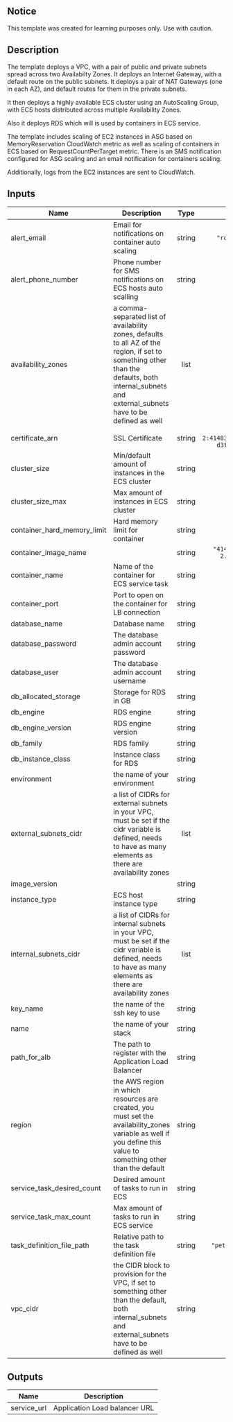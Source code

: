 ## Notice

This template was created for learning purposes only. Use with caution.

## Description

The template deploys a VPC, with a pair of public and private subnets spread
across two Availabilty Zones. It deploys an Internet Gateway, with a default
route on the public subnets. It deploys a pair of NAT Gateways (one in each AZ),
and default routes for them in the private subnets.

It then deploys a highly available ECS cluster using an AutoScaling Group, with
ECS hosts distributed across multiple Availability Zones.

Also it deploys RDS which will is used by containers in ECS service.

The template includes scaling of EC2 instances in ASG based on MemoryReservation CloudWatch metric as well as scaling of containers in ECS based on RequestCountPerTarget metric. There is an SMS notification configured for ASG scaling and an email notification for containers scaling.

Additionally, logs from the EC2 instances are sent to CloudWatch.

## Inputs

| Name | Description | Type | Default | Required |
|------|-------------|:----:|:-----:|:-----:|
| alert\_email | Email for notifications on container auto scaling | string | `"romanorlovskiy92@gmail.com"` | no |
| alert\_phone\_number | Phone number for SMS notifications on ECS hosts auto scalling | string | `"+380635321012"` | no |
| availability\_zones | a comma-separated list of availability zones, defaults to all AZ of the region, if set to something other than the defaults, both internal_subnets and external_subnets have to be defined as well | list | `<list>` | no |
| certificate\_arn | SSL Certificate | string | `"arn:aws:acm:us-west-2:414831080620:certificate/d01732be-d3f4-481f-b94a-a4eedb2af2eb"` | no |
| cluster\_size | Min/default amount of instances in the ECS cluster | string | `"2"` | no |
| cluster\_size\_max | Max amount of instances in ECS cluster | string | `"4"` | no |
| container\_hard\_memory\_limit | Hard memory limit for container | string | `"360"` | no |
| container\_image\_name |  | string | `"414831080620.dkr.ecr.us-west-2.amazonaws.com/petclinic"` | no |
| container\_name | Name of the container for ECS service task | string | `"petclinic-service"` | no |
| container\_port | Port to open on the container for LB connection | string | `"8080"` | no |
| database\_name | Database name | string | `"petclinic"` | no |
| database\_password | The database admin account password | string | `"petclinic_password"` | no |
| database\_user | The database admin account username | string | `"petclinic_user"` | no |
| db\_allocated\_storage | Storage for RDS in GB | string | `"20"` | no |
| db\_engine | RDS engine | string | `"mysql"` | no |
| db\_engine\_version | RDS engine version | string | `"5.7"` | no |
| db\_family | RDS family | string | `"mysql5.7"` | no |
| db\_instance\_class | Instance class for RDS | string | `"db.t2.micro"` | no |
| environment | the name of your environment | string | `"dev-west2"` | no |
| external\_subnets\_cidr | a list of CIDRs for external subnets in your VPC, must be set if the cidr variable is defined, needs to have as many elements as there are availability zones | list | `<list>` | no |
| image\_version |  | string | `"2.1.27"` | no |
| instance\_type | ECS host instance type | string | `"t2.micro"` | no |
| internal\_subnets\_cidr | a list of CIDRs for internal subnets in your VPC, must be set if the cidr variable is defined, needs to have as many elements as there are availability zones | list | `<list>` | no |
| key\_name | the name of the ssh key to use | string | `"WebServer01"` | no |
| name | the name of your stack | string | `"phase3-tf-stack"` | no |
| path\_for\_alb | The path to register with the Application Load Balancer | string | `"/"` | no |
| region | the AWS region in which resources are created, you must set the availability_zones variable as well if you define this value to something other than the default | string | `"us-west-2"` | no |
| service\_task\_desired\_count | Desired amount of tasks to run in ECS | string | `"2"` | no |
| service\_task\_max\_count | Max amount of tasks to run in ECS service | string | `"10"` | no |
| task\_definition\_file\_path | Relative path to the task definition file | string | `"petclinic_task_definition.tpl"` | no |
| vpc\_cidr | the CIDR block to provision for the VPC, if set to something other than the default, both internal_subnets and external_subnets have to be defined as well | string | `"10.192.0.0/16"` | no |

## Outputs

| Name | Description |
|------|-------------|
| service\_url | Application Load balancer URL |

